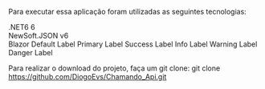 Para executar essa aplicação foram utilizadas as seguintes tecnologias:

<span class="badge badge-success">.NET6 6</span><br>
<span class="badge badge-secondary">NewSoft.JSON v6</span><br>
<span class="badge badge-info">Blazor</span>
<span class="label label-default">Default Label</span>
<span class="label label-primary">Primary Label</span>
<span class="label label-success">Success Label</span>
<span class="label label-info">Info Label</span>
<span class="label label-warning">Warning Label</span>
<span class="label label-danger">Danger Label</span>

Para realizar o download do projeto, faça um git clone:
git clone https://github.com/DiogoEvs/Chamando_Api.git
